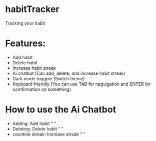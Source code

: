# habitTracker
Tracking your habit


# Features:
- Add habit
- Delete habit
- Increase habit streak
- Ai chatbot (Can add, delete, and increase habit streak)
- Dark mode toggole (Switch theme)
- Keyboard friendly (You can use TAB for nagvigation and ENTER for comfirmation on something)

# How to use the Ai Chatbot
- Adding: Add habit "  "
- Deleting: Delete habit "  "
- countine streak: Increase streak "  "
